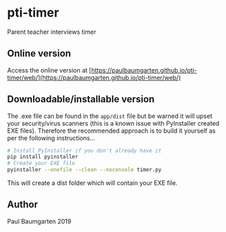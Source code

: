# pti-timer

Parent teacher interviews timer

## Online version

Access the online version at [https://paulbaumgarten.github.io/pti-timer/web/](https://paulbaumgarten.github.io/pti-timer/web/)

## Downloadable/installable version

The .exe file can be found in the `app/dist` file but be warned it will upset your security/virus scanners (this is a known issue with PyInstaller created EXE files). Therefore the recommended approach is to build it yourself as per the following instructions...

```bash
# Install PyInstaller if you don't already have it
pip install pyinstaller
# Create your EXE file
pyinstaller --onefile --clean --noconsole timer.py
```

This will create a dist folder which will contain your EXE file.


## Author

Paul Baumgarten 2019
